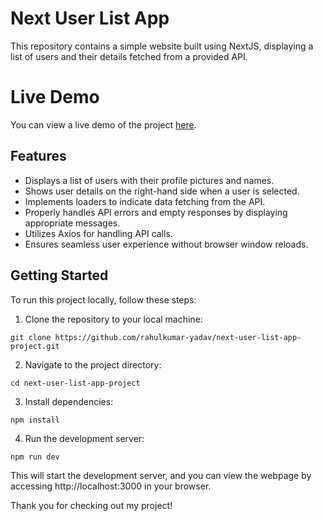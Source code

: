 # Next User List App

This repository contains a simple website built using NextJS, displaying a list of users and their details fetched from a provided API.

# Live Demo

You can view a live demo of the project [here](https://next-user-list-app-project.netlify.app/).

## Features

- Displays a list of users with their profile pictures and names.
- Shows user details on the right-hand side when a user is selected.
- Implements loaders to indicate data fetching from the API.
- Properly handles API errors and empty responses by displaying appropriate messages.
- Utilizes Axios for handling API calls.
- Ensures seamless user experience without browser window reloads.

## Getting Started

To run this project locally, follow these steps:

1. Clone the repository to your local machine:

```
git clone https://github.com/rahulkumar-yadav/next-user-list-app-project.git
```

2. Navigate to the project directory:

```
cd next-user-list-app-project
```

3. Install dependencies:

```
npm install
```

4. Run the development server:

```
npm run dev
```

This will start the development server, and you can view the webpage by accessing http://localhost:3000 in your browser.

Thank you for checking out my project!
